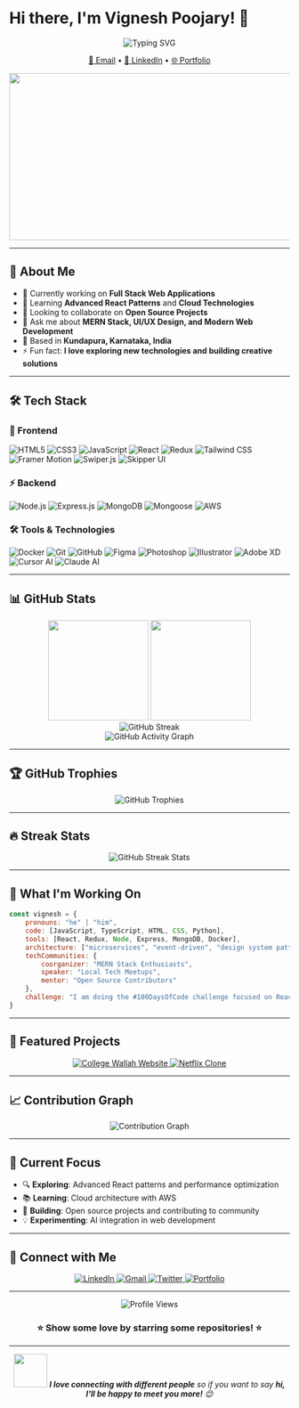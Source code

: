 # Hi there, I'm Vignesh Poojary! 👋

<div align="center">
  <img src="https://readme-typing-svg.herokuapp.com?font=Fira+Code&pause=1000&color=2196F3&center=true&vCenter=true&width=435&lines=Full+Stack+Developer;MERN+Stack+Enthusiast;UI%2FUX+Designer;Always+Learning+New+Things" alt="Typing SVG" />
</div>

<p align="center">
  <a href="mailto:vigneshpoojary005@gmail.com">📧 Email</a> •
  <a href="https://linkedin.com/in/vigneshpoojary">💼 LinkedIn</a> •
  <a href="https://vigneshpoojary.dev">🌐 Portfolio</a>
</p>

<div align="center">
  <img src="https://media.giphy.com/media/dWesBcTLavkZuG35MI/giphy.gif" width="600" height="300"/>
</div>

---

## 🚀 About Me

- 🔭 Currently working on **Full Stack Web Applications**
- 🌱 Learning **Advanced React Patterns** and **Cloud Technologies**
- 👯 Looking to collaborate on **Open Source Projects**
- 💬 Ask me about **MERN Stack, UI/UX Design, and Modern Web Development**
- 📍 Based in **Kundapura, Karnataka, India**
- ⚡ Fun fact: **I love exploring new technologies and building creative solutions**

---

## 🛠️ Tech Stack

### 🎨 Frontend
<p align="left">
  <img src="https://img.shields.io/badge/HTML5-E34F26?style=for-the-badge&logo=html5&logoColor=white" alt="HTML5"/>
  <img src="https://img.shields.io/badge/CSS3-1572B6?style=for-the-badge&logo=css3&logoColor=white" alt="CSS3"/>
  <img src="https://img.shields.io/badge/JavaScript-F7DF1E?style=for-the-badge&logo=javascript&logoColor=black" alt="JavaScript"/>
  <img src="https://img.shields.io/badge/React-20232A?style=for-the-badge&logo=react&logoColor=61DAFB" alt="React"/>
  <img src="https://img.shields.io/badge/Redux-593D88?style=for-the-badge&logo=redux&logoColor=white" alt="Redux"/>
  <img src="https://img.shields.io/badge/Tailwind_CSS-38B2AC?style=for-the-badge&logo=tailwind-css&logoColor=white" alt="Tailwind CSS"/>
  <img src="https://img.shields.io/badge/Framer_Motion-0055FF?style=for-the-badge&logo=framer&logoColor=white" alt="Framer Motion"/>
  <img src="https://img.shields.io/badge/Swiper.js-6332F6?style=for-the-badge&logo=swiper&logoColor=white" alt="Swiper.js"/>
  <img src="https://img.shields.io/badge/Skipper_UI-FF6B6B?style=for-the-badge&logoColor=white" alt="Skipper UI"/>
</p>

### ⚡ Backend
<p align="left">
  <img src="https://img.shields.io/badge/Node.js-43853D?style=for-the-badge&logo=node.js&logoColor=white" alt="Node.js"/>
  <img src="https://img.shields.io/badge/Express.js-404D59?style=for-the-badge&logo=express&logoColor=white" alt="Express.js"/>
  <img src="https://img.shields.io/badge/MongoDB-4EA94B?style=for-the-badge&logo=mongodb&logoColor=white" alt="MongoDB"/>
  <img src="https://img.shields.io/badge/Mongoose-880000?style=for-the-badge&logo=mongoose&logoColor=white" alt="Mongoose"/>
  <img src="https://img.shields.io/badge/Amazon_AWS-232F3E?style=for-the-badge&logo=amazon-aws&logoColor=white" alt="AWS"/>
</p>

### 🛠️ Tools & Technologies
<p align="left">
  <img src="https://img.shields.io/badge/Docker-2496ED?style=for-the-badge&logo=docker&logoColor=white" alt="Docker"/>
  <img src="https://img.shields.io/badge/Git-F05032?style=for-the-badge&logo=git&logoColor=white" alt="Git"/>
  <img src="https://img.shields.io/badge/GitHub-100000?style=for-the-badge&logo=github&logoColor=white" alt="GitHub"/>
  <img src="https://img.shields.io/badge/Figma-F24E1E?style=for-the-badge&logo=figma&logoColor=white" alt="Figma"/>
  <img src="https://img.shields.io/badge/Adobe%20Photoshop-31A8FF?style=for-the-badge&logo=Adobe%20Photoshop&logoColor=black" alt="Photoshop"/>
  <img src="https://img.shields.io/badge/Adobe%20Illustrator-FF9A00?style=for-the-badge&logo=adobe%20illustrator&logoColor=white" alt="Illustrator"/>
  <img src="https://img.shields.io/badge/Adobe%20XD-470137?style=for-the-badge&logo=Adobe%20XD&logoColor=#FF61F6" alt="Adobe XD"/>
  <img src="https://img.shields.io/badge/Cursor_AI-000000?style=for-the-badge&logo=cursor&logoColor=white" alt="Cursor AI"/>
  <img src="https://img.shields.io/badge/Claude_AI-FF6B35?style=for-the-badge&logoColor=white" alt="Claude AI"/>
</p>

---

## 📊 GitHub Stats

<div align="center">
  <img height="180em" src="https://github-readme-stats.vercel.app/api?username=VigneshPoojary-05&show_icons=true&theme=tokyonight&include_all_commits=true&count_private=true"/>
  <img height="180em" src="https://github-readme-stats.vercel.app/api/top-langs/?username=VigneshPoojary-05&layout=compact&langs_count=7&theme=tokyonight"/>
</div>

<div align="center">
  <img src="https://github-readme-streak-stats.herokuapp.com/?user=VigneshPoojary-05&theme=tokyonight" alt="GitHub Streak"/>
</div>

<div align="center">
  <img src="https://github-readme-activity-graph.vercel.app/graph?username=VigneshPoojary-05&theme=tokyo-night" alt="GitHub Activity Graph"/>
</div>

---

## 🏆 GitHub Trophies
<div align="center">
  <img src="https://github-profile-trophy.vercel.app/?username=VigneshPoojary-05&theme=tokyonight&no-frame=false&no-bg=false&margin-w=4" alt="GitHub Trophies"/>
</div>

---

## 🔥 Streak Stats
<div align="center">
  <img src="https://github-readme-streak-stats.herokuapp.com?user=VigneshPoojary-05&theme=tokyonight&hide_border=false" alt="GitHub Streak Stats"/>
</div>

---

## 💼 What I'm Working On

```javascript
const vignesh = {
    pronouns: "he" | "him",
    code: [JavaScript, TypeScript, HTML, CSS, Python],
    tools: [React, Redux, Node, Express, MongoDB, Docker],
    architecture: ["microservices", "event-driven", "design system pattern"],
    techCommunities: {
        coorganizer: "MERN Stack Enthusiasts",
        speaker: "Local Tech Meetups",
        mentor: "Open Source Contributors"
    },
    challenge: "I am doing the #100DaysOfCode challenge focused on React and Node.js"
}
```

---

## 🌟 Featured Projects

<div align="center">
  <a href="https://github.com/VigneshPoojary-05/college-wallah-website">
    <img src="https://github-readme-stats.vercel.app/api/pin/?username=VigneshPoojary-05&repo=college-wallah-website&theme=tokyonight" alt="College Wallah Website"/>
  </a>
  <a href="https://github.com/VigneshPoojary-05/netflix-clone">
    <img src="https://github-readme-stats.vercel.app/api/pin/?username=VigneshPoojary-05&repo=netflix-clone&theme=tokyonight" alt="Netflix Clone"/>
  </a>
</div>

---

## 📈 Contribution Graph
<div align="center">
  <img src="https://github-readme-activity-graph.vercel.app/graph?username=VigneshPoojary-05&bg_color=1a1b27&color=38bdae&line=70a5fd&point=bf91f3&area=true&hide_border=true" alt="Contribution Graph"/>
</div>

---

## 🎯 Current Focus

- 🔍 **Exploring**: Advanced React patterns and performance optimization
- 📚 **Learning**: Cloud architecture with AWS
- 🚀 **Building**: Open source projects and contributing to community
- 💡 **Experimenting**: AI integration in web development

---

## 🤝 Connect with Me

<div align="center">
  <a href="https://linkedin.com/in/vigneshpoojary" target="_blank">
    <img src="https://img.shields.io/badge/LinkedIn-0077B5?style=for-the-badge&logo=linkedin&logoColor=white" alt="LinkedIn"/>
  </a>
  <a href="mailto:vigneshpoojary005@gmail.com">
    <img src="https://img.shields.io/badge/Gmail-D14836?style=for-the-badge&logo=gmail&logoColor=white" alt="Gmail"/>
  </a>
  <a href="https://twitter.com/vigneshpoojary" target="_blank">
    <img src="https://img.shields.io/badge/Twitter-1DA1F2?style=for-the-badge&logo=twitter&logoColor=white" alt="Twitter"/>
  </a>
  <a href="https://vigneshpoojary.dev" target="_blank">
    <img src="https://img.shields.io/badge/Portfolio-FF5722?style=for-the-badge&logo=google-chrome&logoColor=white" alt="Portfolio"/>
  </a>
</div>

---

<div align="center">
  <img src="https://komarev.com/ghpvc/?username=VigneshPoojary-05&color=brightgreen&style=for-the-badge" alt="Profile Views"/>
</div>

<div align="center">
  <h3>⭐ Show some love by starring some repositories! ⭐</h3>
</div>

---

<div align="center">
  <img src="https://media.giphy.com/media/LnQjpWaON8nhr21vNW/giphy.gif" width="60"> <em><b>I love connecting with different people</b> so if you want to say <b>hi, I'll be happy to meet you more!</b> 😊</em>
</div> 
